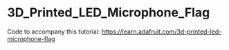 # 3D_Printed_LED_Microphone_Flag

Code to accompany this tutorial:
https://learn.adafruit.com/3d-printed-led-microphone-flag
